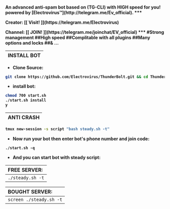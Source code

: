 <h4>An advanced anti-spam bot based on (TG-CLI) with HIGH speed for you!  powered by [Electrovirus™](http://telegram.me/Ev_official).
***
<p align="left">Creator: [[ Visit! ]](https://telegram.me/Electrovirus)
<p align="left">Channel: [[ JOIN! ]](https://telegram.me/joinchat/EV_official)
***
#Strong management
##High speed 
##Complitable with all plugins
##Many options and locks
##& ...

| INSTALL BOT |
|:-----------------------|
- <p align="left">Clone Source:
```sh
git clone https://github.com/Electrovirus/ThunderBolt.git && cd ThunderBolt
```
- <p align="left">install bot:
```sh
chmod 700 start.sh
./start.sh install
y
```
| ANTI CRASH |
|:-----------------------|
```sh
tmux new-session -s script "bash steady.sh -t"
```
- <p align="left">Now run your bot then enter bot's phone number and join code:
`./start.sh -q`
- <p align="left">And you can start bot with steady script:

| FREE SERVER: |
|:-----------------------|
| `./steady.sh -t` |

| BOUGHT SERVER: |
|:-----------------------|
| `screen ./steady.sh -t` |


